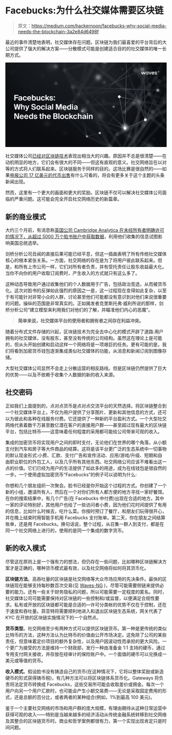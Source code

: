# Facebucks:为什么社交媒体需要区块链

> 原文：<https://medium.com/hackernoon/facebucks-why-social-media-needs-the-blockchain-3a2e84d6498f>

最近的事件清楚地表明，社交媒体存在问题。区块链为我们最喜爱的平台背后的大公司提供了强大的解决方案——分散模式可能是创建适合目的的社交媒体的唯一长期方式。

![](img/c92f18a3d61cf1dcbfe77a906caaa6dd.png)

社交媒体公司[已经对区块链技术](https://blog.wavesplatform.com/blockchain-based-messaging-and-social-media-50776c50e289)表现出相当大的兴趣。原因并不总是很清楚——在动机明显的地方，它们会有很大的不同——但这有直观的意义。社交网络旨在以对等的方式将人们联系起来。区块链服务于同样的目的。这场比赛是很自然的——如果[电报公司 17 亿美元的代币出售](https://blog.wavesplatform.com/blockchain-based-messaging-and-social-media-50776c50e289)有什么可看的，将会有更多关于这个主题的头条新闻出现。

然而，这里有一个更大的画面和更大的奖励。区块链不仅可以解决社交媒体公司面临的严重问题。这可能会完全开启社交网络历史的新篇章。

## **新的商业模式**

大约三个月前，有消息称[英国公司 Cambridge Analytica 在未经所有者明确许可的情况下，从超过 5000 万个脸书账户中获取数据](https://www.wired.com/story/wired-facebook-cambridge-analytica-coverage/)，利用他们收集的信息试图影响美国总统选举。

剑桥分析公司丑闻的直接后果可能已经平息，但这一插曲表明了所有传统社交媒体核心的根本紧张关系。一方面，社交网络的存在是为了将用户彼此联系起来。但是，和所有上市公司一样，它们对所有者负责，并有受托责任让股东收益最大化。当你不向你的用户收取订阅费时，产生收入的方式就只有这么多了。

这种动态导致用户通过收集他们的个人数据用于广告，包括政治竞选，从而被货币化。这次对脸书的反弹如此强烈的原因之一是，这一过程现在变得如此复杂，以至于有可能针对非常小众的人群，讨论甚至他们可能都没有意识到对他们来说很重要的问题。操纵的范围是非常真实的。正如揭发者克里斯托弗·威利所说的那样，剑桥分析公司“建立模型来利用我们对他们的了解，并瞄准他们内心的恶魔”。

> **简单来说，社交媒体平台的使用者和拥有者之间存在利益冲突。**

随着分布式文件存储的兴起，区块链技术为完全去中心化的模式开辟了道路:用户拥有的社交媒体，没有股东，甚至没有传统的公司结构。虽然这在理论上是可能的，但从头开始创建和启动这样一个网络将是一项艰巨的任务。更有可能的是，我们将看到加密货币钱包逐渐集成类似社交媒体的功能，从消息和新闻订阅到图像存储。

大型社交媒体公司显然不会走上分散运营的相反路线。但是区块链仍然提供了巨大的优势——以及不依赖于收集个人数据的新的收入来源。

## **社交密码**

正如我们上面提到的，点对点货币是点对点交流平台的天然选择。将区块链整合到一个社交媒体平台上，不仅为用户提供了分享图片、更新和其他信息的方式，还可以为彼此和各种在线服务付费。它还提供了一种新的平台盈利方式。一个大型社交网络代表着数千万甚至数亿潜在客户的直接用户群——甚至超过现有最大的区块链平台，包括比特币——这意味着任何程度的采用都可能给公司带来可观的收入。

集成的加密货币将实现用户之间的即时支付，无论他们在世界的哪个角落，从小额支付到汽车和房子等大件商品的结算。这将是该平台更广泛的生态系统中一切事物的默认现金形式:小费、汇款、支付广告和宣传活动、应用/游戏/升级、短期和自由职业职位的外包工人，以及几乎所有其他东西。社交网络公司应该不难看出这一点的价值。它们已经为用户的生活提供了如此多的用途，成为在线钱包是很自然的一步。一个使用虚拟加密货币“Facebucks”的例子可以说明为什么:

你想和几个朋友组织一次聚会。脸书已经是你开始这个过程的方式。你创建了一个新的小组，邀请所有人，然后在一个对你们所有人都方便的地方寻找一家好餐馆。在你的搜索结果中，有几个广告(在 Facebucks 中付费)出现在合适的地方。其中一家的评论特别好，其他用户也给了一些访问者小费，因为他们花时间提供了有用的信息，比如什么时候去，吃什么菜。你按时预订了餐厅，和朋友们玩得很开心，并在晚上结束时用智能手机用 Facebucks 支付账单。第二天，你在朋友之间结算账单，还是用 Facebucks。换句话说，整个过程，从召集一群人到支付，都是在同一个社交网络上进行的，使用的是同一个集成的数字货币。

## **新的收入模式**

尽管这在原则上是一个强有力的想法，但仍存在一些问题，比如哪种区块链解决方案才是正确的，哪种货币模式最有效，以及社交网络将如何将其货币化。

**区块链方法**。高吞吐量的区块链是社交网络等大众市场应用的先决条件。最快的区块链现在能够支持每秒数百次交易(见 [Waves-NG](https://waves-ng.wavesplatform.com/) )，尽管可能需要侧链来提供必要的能力。还有一些关于财务隐私的问题，所以可能需要一定程度的匿名。同时，社交媒体公司可能需要保持对区块链的一些控制和/或监督，以便满足合规性要求。私有或开放的区块链都可能是合适的—许可分类帐的优势不仅在于控制，还在于速度和吞吐量。菲亚特将需要顺利地进入和退出区块链生态系统，网关代表了 KYC 在开放的区块链实施情况下的一个自然点。

**货币类型**。社交网络至少有两种方式可以提供区块链货币。第一种是更传统的类似比特币的方法，这种方法认为比特币的价值由公开市场决定。这免除了公司的某些责任，但意味着定价项目的额外复杂性，以及用户因波动性而承担的更大风险。一个更广为接受的方法是维持一个财政部，发行一种由准备金 1:1 支持的硬币，通过专用支付网关接收，并存放在经审计的保险账户中。一个面值的硬币可以兑换成一美元或等值的货币。

**收入模式**。假设脸书没有铸造自己的货币(在这种情况下，它将以整体奖励或新造硬币的形式获得铸币税)，有几种方法可以将区块链体系货币化。Gateways 将负责将法定货币转换成 Facebucks，这些交易所可能会收取差价或佣金。每次一个用户向另一个用户汇款时，也可能会产生小额交易费——无论是采取固定费用的形式，还是总额的百分比，或者两者的某种组合(例如，1%到最高 100 美元)。

鉴于一个主要社交网络的市场和用户群的庞大规模，有理由期待从这种日常运营中获得可观的收入——特别是当越来越多的经济活动从传统金融系统转移到社交网络及其整合的区块链货币时。商业和哲学案例都很有力，第一个实现出现肯定只是时间问题。